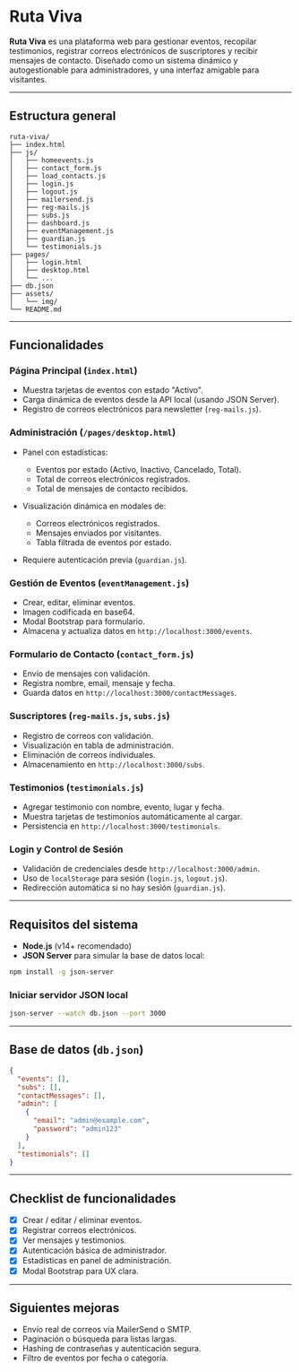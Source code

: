 
# Ruta Viva

**Ruta Viva** es una plataforma web para gestionar eventos, recopilar testimonios, registrar correos electrónicos de suscriptores y recibir mensajes de contacto. Diseñado como un sistema dinámico y autogestionable para administradores, y una interfaz amigable para visitantes.

---

## Estructura general

```
ruta-viva/
├── index.html
├── js/
│   ├── homeevents.js
│   ├── contact_form.js
│   ├── load_contacts.js
│   ├── login.js
│   ├── logout.js
│   ├── mailersend.js
│   ├── reg-mails.js
│   ├── subs.js
│   ├── dashboard.js
│   ├── eventManagement.js
│   ├── guardian.js
│   └── testimonials.js
├── pages/
│   ├── login.html
│   ├── desktop.html
│   └── ...
├── db.json
├── assets/
│   └── img/
└── README.md
```

---

## Funcionalidades

### Página Principal (`index.html`)

* Muestra tarjetas de eventos con estado "Activo".
* Carga dinámica de eventos desde la API local (usando JSON Server).
* Registro de correos electrónicos para newsletter (`reg-mails.js`).

### Administración (`/pages/desktop.html`)

* Panel con estadísticas:

  * Eventos por estado (Activo, Inactivo, Cancelado, Total).
  * Total de correos electrónicos registrados.
  * Total de mensajes de contacto recibidos.
* Visualización dinámica en modales de:

  * Correos electrónicos registrados.
  * Mensajes enviados por visitantes.
  * Tabla filtrada de eventos por estado.
* Requiere autenticación previa (`guardian.js`).

### Gestión de Eventos (`eventManagement.js`)

* Crear, editar, eliminar eventos.
* Imagen codificada en base64.
* Modal Bootstrap para formulario.
* Almacena y actualiza datos en `http://localhost:3000/events`.

### Formulario de Contacto (`contact_form.js`)

* Envío de mensajes con validación.
* Registra nombre, email, mensaje y fecha.
* Guarda datos en `http://localhost:3000/contactMessages`.

###  Suscriptores (`reg-mails.js`, `subs.js`)

* Registro de correos con validación.
* Visualización en tabla de administración.
* Eliminación de correos individuales.
* Almacenamiento en `http://localhost:3000/subs`.

### Testimonios (`testimonials.js`)

* Agregar testimonio con nombre, evento, lugar y fecha.
* Muestra tarjetas de testimonios automáticamente al cargar.
* Persistencia en `http://localhost:3000/testimonials`.

### Login y Control de Sesión

* Validación de credenciales desde `http://localhost:3000/admin`.
* Uso de `localStorage` para sesión (`login.js`, `logout.js`).
* Redirección automática si no hay sesión (`guardian.js`).

---

## Requisitos del sistema

* **Node.js** (v14+ recomendado)
* **JSON Server** para simular la base de datos local:

```bash
npm install -g json-server
```

### Iniciar servidor JSON local

```bash
json-server --watch db.json --port 3000
```

---

## Base de datos (`db.json`)

```json
{
  "events": [],
  "subs": [],
  "contactMessages": [],
  "admin": [
    {
      "email": "admin@example.com",
      "password": "admin123"
    }
  ],
  "testimonials": []
}
```


---

## Checklist de funcionalidades

* [x] Crear / editar / eliminar eventos.
* [x] Registrar correos electrónicos.
* [x] Ver mensajes y testimonios.
* [x] Autenticación básica de administrador.
* [x] Estadísticas en panel de administración.
* [x] Modal Bootstrap para UX clara.

---

## Siguientes mejoras

* Envío real de correos vía MailerSend o SMTP.
* Paginación o búsqueda para listas largas.
* Hashing de contraseñas y autenticación segura.
* Filtro de eventos por fecha o categoría.
